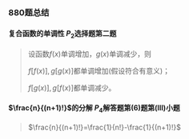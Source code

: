 ### 880题总结

#### 复合函数的单调性	$P_2$选择题第二题

>  设函数$f(x)$单调增加，$g(x)$单调减少，则
>
> $f[f(x)],g[g(x)]$都单调增加(假设符合有意义)；
>
> $f[g(x)],g[f(x)]$都单调减少。

#### $\frac{n}{(n+1)!}$的分解	$P_4$解答题第(6)题第(III)小题

> $\frac{n}{(n+1)!}=\frac{1}{n!}-\frac{1}{(n+1)!}$